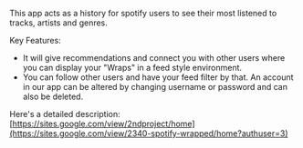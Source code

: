 This app acts as a history for spotify users to see their most listened to tracks, artists and genres. 

Key Features: 
- It will give recommendations and connect you with other users where you can display your "Wraps" in a feed style environment. 
- You can follow other users and have your feed filter by that. An account in our app can be altered by changing username or password and can also be deleted. 

Here's a detailed description: [https://sites.google.com/view/2ndproject/home](https://sites.google.com/view/2340-spotify-wrapped/home?authuser=3) 
